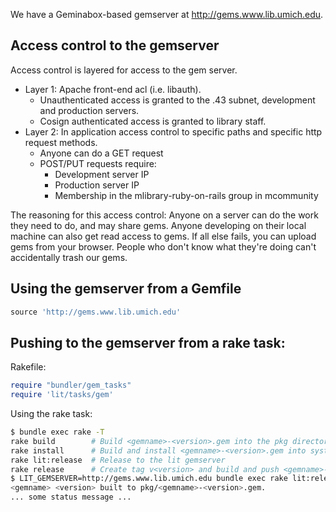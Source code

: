 We have a Geminabox-based gemserver at http://gems.www.lib.umich.edu.

## Access control to the gemserver

Access control is layered for access to the gem server.

* Layer 1: Apache front-end acl (i.e. libauth).
  * Unauthenticated access is granted to the .43 subnet, development and production servers.
  * Cosign authenticated access is granted to library staff.
* Layer 2: In application access control to specific paths and specific http request methods.
  * Anyone can do a GET request
  * POST/PUT requests require:
    * Development server IP
    * Production server IP
    * Membership in the mlibrary-ruby-on-rails group in mcommunity

The reasoning for this access control:  Anyone on a server can do the work they need to do, and may share gems.  Anyone developing on their local machine can also get read access to gems.  If all else fails, you can upload gems from your browser.  People who don't know what they're doing can't accidentally trash our gems.

## Using the gemserver from a Gemfile

~~~ ruby
source 'http://gems.www.lib.umich.edu'
~~~

## Pushing to the gemserver from a rake task:

Rakefile:

~~~ ruby
require "bundler/gem_tasks"
require 'lit/tasks/gem'
~~~

Using the rake task:

~~~ bash
$ bundle exec rake -T
rake build        # Build <gemname>-<version>.gem into the pkg directory
rake install      # Build and install <gemname>-<version>.gem into system gems
rake lit:release  # Release to the lit gemserver
rake release      # Create tag v<version> and build and push <gemname>-<version>.gem to...
$ LIT_GEMSERVER=http://gems.www.lib.umich.edu bundle exec rake lit:release
<gemname> <version> built to pkg/<gemname>-<version>.gem.
... some status message ...
~~~
